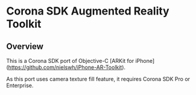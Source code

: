 # Corona SDK Augmented Reality Toolkit #

## Overview ##

This is a Corona SDK port of Objective-C [ARKit for iPhone] (https://github.com/nielswh/iPhone-AR-Toolkit).

As this port uses camera texture fill feature, it requires Corona SDK Pro or Enterprise.

